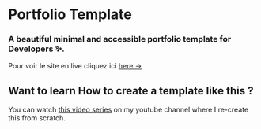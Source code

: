 # Portfolio Template

### A beautiful minimal and accessible portfolio template for Developers ✨.

Pour voir le site en live cliquez ici [here &rarr;](https://github.com/MathsYeux.io/portefolio/)


## Want to learn How to create a template like this ?

You can watch [this video series](https://www.youtube.com/watch?v=1nchVfpMGSg&list=PLwJBGAxcH7GzdavgKlCACbESzr-40lw3L) on my youtube channel where I re-create this from scratch.
```
